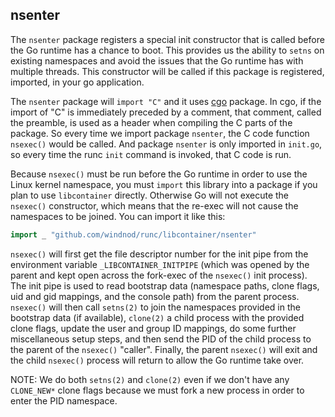 ## nsenter

The `nsenter` package registers a special init constructor that is called before 
the Go runtime has a chance to boot.  This provides us the ability to `setns` on 
existing namespaces and avoid the issues that the Go runtime has with multiple 
threads.  This constructor will be called if this package is registered, 
imported, in your go application.

The `nsenter` package will `import "C"` and it uses [cgo](https://golang.org/cmd/cgo/)
package. In cgo, if the import of "C" is immediately preceded by a comment, that comment, 
called the preamble, is used as a header when compiling the C parts of the package.
So every time we  import package `nsenter`, the C code function `nsexec()` would be 
called. And package `nsenter` is only imported in `init.go`, so every time the runc
`init` command is invoked, that C code is run.

Because `nsexec()` must be run before the Go runtime in order to use the
Linux kernel namespace, you must `import` this library into a package if
you plan to use `libcontainer` directly. Otherwise Go will not execute
the `nsexec()` constructor, which means that the re-exec will not cause
the namespaces to be joined. You can import it like this:

```go
import _ "github.com/windnod/runc/libcontainer/nsenter"
```

`nsexec()` will first get the file descriptor number for the init pipe
from the environment variable `_LIBCONTAINER_INITPIPE` (which was opened
by the parent and kept open across the fork-exec of the `nsexec()` init
process). The init pipe is used to read bootstrap data (namespace paths,
clone flags, uid and gid mappings, and the console path) from the parent
process. `nsexec()` will then call `setns(2)` to join the namespaces
provided in the bootstrap data (if available), `clone(2)` a child process
with the provided clone flags, update the user and group ID mappings, do
some further miscellaneous setup steps, and then send the PID of the
child process to the parent of the `nsexec()` "caller". Finally,
the parent `nsexec()` will exit and the child `nsexec()` process will
return to allow the Go runtime take over.

NOTE: We do both `setns(2)` and `clone(2)` even if we don't have any
`CLONE_NEW*` clone flags because we must fork a new process in order to
enter the PID namespace.



